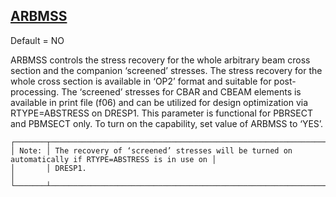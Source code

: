 ## [ARBMSS](https://nexus.hexagon.com/documentationcenter/bundle/MSC_Nastran_2022.4/page/Nastran_Combined_Book/qrg/parameters/TOC.ARBMSS.xhtml)

Default = NO

ARBMSS controls the stress recovery for the whole arbitrary beam cross section and the companion ‘screened’ stresses. The stress recovery for the whole cross section is available in ‘OP2’ format and suitable for post-processing. The ‘screened’ stresses for CBAR and CBEAM elements is available in print file (f06) and can be utilized for design optimization via RTYPE=ABSTRESS on DRESP1. This parameter is functional for PBRSECT and PBMSECT only. To turn on the capability, set value of ARBMSS to ‘YES’.

```text
┌───────┬────────────────────────────────────────────────────────────────────────────────────────────────────┐
│ Note: │ The recovery of ‘screened’ stresses will be turned on automatically if RTYPE=ABSTRESS is in use on │
│       │ DRESP1.                                                                                            │
└───────┴────────────────────────────────────────────────────────────────────────────────────────────────────┘
```
